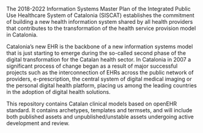 
The 2018-2022 Information Systems Master Plan of the Integrated Public Use Healthcare System of Catalonia (SISCAT) establishes the commitment of building a new health information system shared by all health providers that contributes to the transformation of the health service provision model in Catalonia.<br>

Catalonia’s new EHR is the backbone of a new information systems model that is just starting to emerge during the so-called second phase of the digital transformation for the Catalan health sector. In Catalonia in 2007 a significant process of change began as a result of major successful projects such as the interconnection of EHRs across the public network of providers, e-prescription, the central system of digital medical imaging or the personal digital health platform, placing us among the leading countries in the adoption of digital health solutions.

This repository contains Catalan clinical models based on openEHR standard.
It contains archetypes, templates and termsets, and will include both published assets and unpublished/unstable assets undergoing active development and review.
